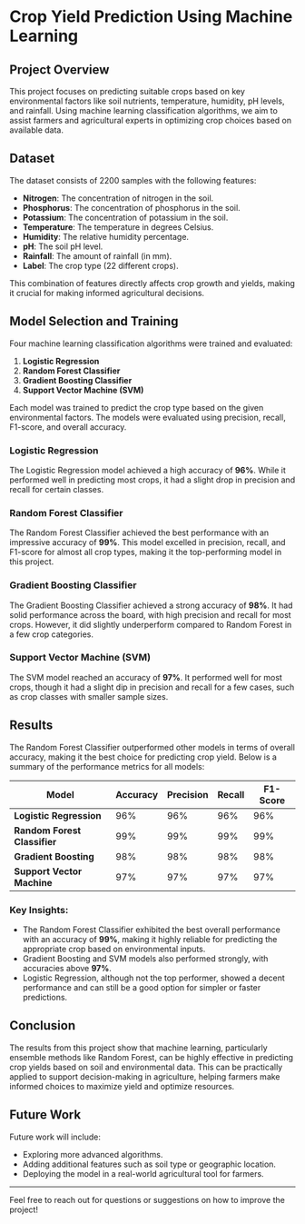 # Crop Yield Prediction Using Machine Learning

## Project Overview
This project focuses on predicting suitable crops based on key environmental factors like soil nutrients, temperature, humidity, pH levels, and rainfall. Using machine learning classification algorithms, we aim to assist farmers and agricultural experts in optimizing crop choices based on available data.

## Dataset
The dataset consists of 2200 samples with the following features:
- **Nitrogen**: The concentration of nitrogen in the soil.
- **Phosphorus**: The concentration of phosphorus in the soil.
- **Potassium**: The concentration of potassium in the soil.
- **Temperature**: The temperature in degrees Celsius.
- **Humidity**: The relative humidity percentage.
- **pH**: The soil pH level.
- **Rainfall**: The amount of rainfall (in mm).
- **Label**: The crop type (22 different crops).

This combination of features directly affects crop growth and yields, making it crucial for making informed agricultural decisions.

## Model Selection and Training
Four machine learning classification algorithms were trained and evaluated:
1. **Logistic Regression**
2. **Random Forest Classifier**
3. **Gradient Boosting Classifier**
4. **Support Vector Machine (SVM)**

Each model was trained to predict the crop type based on the given environmental factors. The models were evaluated using precision, recall, F1-score, and overall accuracy.

### Logistic Regression
The Logistic Regression model achieved a high accuracy of **96%**. While it performed well in predicting most crops, it had a slight drop in precision and recall for certain classes.

### Random Forest Classifier
The Random Forest Classifier achieved the best performance with an impressive accuracy of **99%**. This model excelled in precision, recall, and F1-score for almost all crop types, making it the top-performing model in this project.

### Gradient Boosting Classifier
The Gradient Boosting Classifier achieved a strong accuracy of **98%**. It had solid performance across the board, with high precision and recall for most crops. However, it did slightly underperform compared to Random Forest in a few crop categories.

### Support Vector Machine (SVM)
The SVM model reached an accuracy of **97%**. It performed well for most crops, though it had a slight dip in precision and recall for a few cases, such as crop classes with smaller sample sizes.

## Results
The Random Forest Classifier outperformed other models in terms of overall accuracy, making it the best choice for predicting crop yield. Below is a summary of the performance metrics for all models:

| Model                     | Accuracy | Precision | Recall | F1-Score |
|----------------------------|----------|-----------|--------|----------|
| **Logistic Regression**     | 96%      | 96%       | 96%    | 96%      |
| **Random Forest Classifier**| 99%      | 99%       | 99%    | 99%      |
| **Gradient Boosting**       | 98%      | 98%       | 98%    | 98%      |
| **Support Vector Machine**  | 97%      | 97%       | 97%    | 97%      |

### Key Insights:
- The Random Forest Classifier exhibited the best overall performance with an accuracy of **99%**, making it highly reliable for predicting the appropriate crop based on environmental inputs.
- Gradient Boosting and SVM models also performed strongly, with accuracies above **97%**.
- Logistic Regression, although not the top performer, showed a decent performance and can still be a good option for simpler or faster predictions.

## Conclusion
The results from this project show that machine learning, particularly ensemble methods like Random Forest, can be highly effective in predicting crop yields based on soil and environmental data. This can be practically applied to support decision-making in agriculture, helping farmers make informed choices to maximize yield and optimize resources.

## Future Work
Future work will include:
- Exploring more advanced algorithms.
- Adding additional features such as soil type or geographic location.
- Deploying the model in a real-world agricultural tool for farmers.

---

Feel free to reach out for questions or suggestions on how to improve the project!
